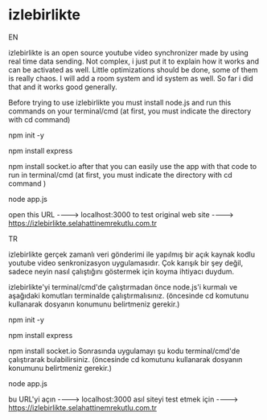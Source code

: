 # izlebirlikte
EN

izlebirlikte is an open source youtube video synchronizer made by using real time data sending. Not complex, i just put it to explain how it works and can be activated as well. Little optimizations should be done, some of them is really chaos. I will add a room system and id system as well. So far i did that and it works good generally.

Before trying to use izlebirlikte you must install node.js and run this commands on your terminal/cmd (at first, you must indicate the directory with cd command)

npm init -y

npm install express

npm install socket.io
after that you can easily use the app with that code to run in terminal/cmd (at first, you must indicate the directory with cd command )

node app.js

open this URL ----> localhost:3000 to test original web site ----> https://izlebirlikte.selahattinemrekutlu.com.tr

TR

izlebirlikte gerçek zamanlı veri gönderimi ile yapılmış bir açık kaynak kodlu youtube video senkronizasyon uygulamasıdır. Çok karışık bir şey değil, sadece neyin nasıl çalıştığını göstermek için koyma ihtiyacı duydum.

izlebirlikte'yi terminal/cmd'de çalıştırmadan önce node.js'i kurmalı ve aşağıdaki komutları terminalde çalıştırmalısınız. (öncesinde cd komutunu kullanarak dosyanın konumunu belirtmeniz gerekir.)

npm init -y

npm install express

npm install socket.io
Sonrasında uygulamayı şu kodu terminal/cmd'de çalıştırarak bulabilirsiniz. (öncesinde cd komutunu kullanarak dosyanın konumunu belirtmeniz gerekir.)

node app.js

bu URL'yi açın ----> localhost:3000 asıl siteyi test etmek için ----> https://izlebirlikte.selahattinemrekutlu.com.tr

